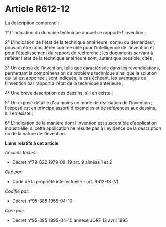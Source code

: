 # Article R612-12

La description comprend :

1° L'indication du domaine technique auquel se rapporte l'invention ;

2° L'indication de l'état de la technique antérieure, connu du demandeur, pouvant être considérée comme utile pour
l'intelligence de l'invention et pour l'établissement du rapport de recherche ; les documents servant à refléter l'état de la
technique antérieure sont, autant que possible, cités ;

3° Un exposé de l'invention, telle que caractérisée dans les revendications, permettant la compréhension du problème
technique ainsi que la solution qui lui est apportée ; sont indiqués, le cas échéant, les avantages de l'invention par
rapport à l'état de la technique antérieure ;

4° Une brève description des dessins, s'il en existe ;

5° Un exposé détaillé d'au moins un mode de réalisation de l'invention ; l'exposé est en principe assorti d'exemples et de
références aux dessins, s'il en existe ;

6° L'indication de la manière dont l'invention est susceptible d'application industrielle, si cette application ne résulte
pas à l'évidence de la description ou de la nature de l'invention.

**Liens relatifs à cet article**

_Anciens textes_:

  - Décret n°79-822 1979-09-19 art. 9 alinéas 1 et 2

_Cité par_:

  - Code de la propriété intellectuelle - art. R612-13 (V)

_Codifié par_:

  - Décret n°95-385 1955-04-10

_Créé par_:

  - Décret n°95-385 1995-04-10 annexe JORF 13 avril 1995
